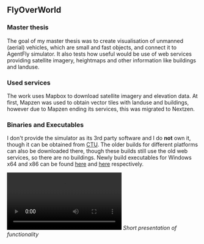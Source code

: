 ## FlyOverWorld
### Master thesis
The goal of my master thesis was to create visualisation of unmanned (aerial) vehicles, which are small and fast objects, and connect it to AgentFly simulator. It also tests how useful would be use of web services providing satellite imagery, heightmaps and other information like buildings and landuse.

### Used services
The work uses Mapbox to download satellite imagery and elevation data. At first, Mapzen was used to obtain vector tiles with landuse and buildings, however due to Mapzen ending its services, this was migrated to Nextzen.

### Binaries and Executables
I don't provide the simulator as its 3rd party software and I do **not** own it, though it can be obtained from [CTU](https://dspace.cvut.cz/handle/10467/68616?show=full). The older builds for different platforms can also be downloaded there, though these builds still use the old web services, so there are no buildings. Newly build executables for Windows x64 and x86 can be found [here](/Build/win-x64.zip) and [here](/Build/win-x86.zip) respectively.

![](/Media/demo1.mp4)
*Short presentation of functionality*
